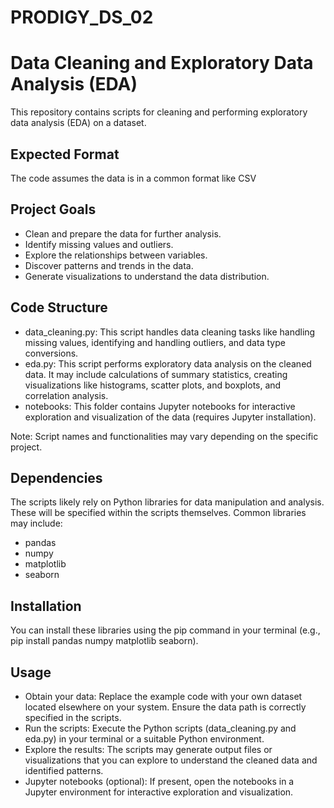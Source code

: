 # PRODIGY_DS_02
# Data Cleaning and Exploratory Data Analysis (EDA)
This repository contains scripts for cleaning and performing exploratory data analysis (EDA) on a dataset.


## Expected Format
The code assumes the data is in a common format like CSV

## Project Goals
- Clean and prepare the data for further analysis.
- Identify missing values and outliers.
- Explore the relationships between variables.
- Discover patterns and trends in the data.
- Generate visualizations to understand the data distribution.

## Code Structure
- data_cleaning.py: This script handles data cleaning tasks like handling missing values, identifying and handling outliers, and data type conversions.
- eda.py: This script performs exploratory data analysis on the cleaned data. It may include calculations of summary statistics, creating visualizations like histograms, scatter plots, and boxplots, and correlation analysis.
- notebooks: This folder contains Jupyter notebooks for interactive exploration and visualization of the data (requires Jupyter installation).
  
Note: Script names and functionalities may vary depending on the specific project.

## Dependencies
The scripts likely rely on Python libraries for data manipulation and analysis. These will be specified within the scripts themselves. Common libraries may include:
- pandas
- numpy
- matplotlib
- seaborn
  
## Installation
You can install these libraries using the pip command in your terminal (e.g., pip install pandas numpy matplotlib seaborn).

## Usage
- Obtain your data: Replace the example code with your own dataset located elsewhere on your system. Ensure the data path is correctly specified in the scripts.
- Run the scripts: Execute the Python scripts (data_cleaning.py and eda.py) in your terminal or a suitable Python environment.
- Explore the results: The scripts may generate output files or visualizations that you can explore to understand the cleaned data and identified patterns.
- Jupyter notebooks (optional): If present, open the notebooks in a Jupyter environment for interactive exploration and visualization.
